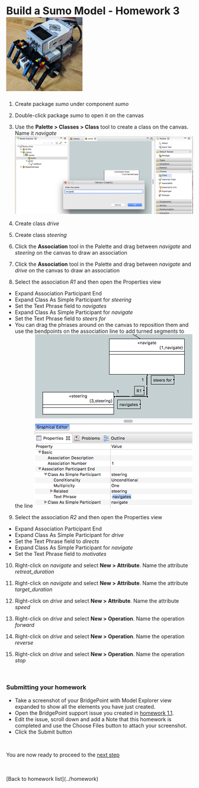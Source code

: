 # Build a Sumo Model - Homework 3  ![robot](../img/sumo_robot.jpg)  

1) Create package *sumo* under component *sumo*   

2) Double-click package *sumo* to open it on the canvas    

3) Use the **Palette > Classes > Class** tool to create a class on the canvas.  Name it
 *navigate*  
![screen](../img/sumo_hw_3.1.png)   

4) Create class *drive*  

5) Create class *steering*  

6) Click the **Association** tool in the Palette and drag between *navigate* and
*steering* on the canvas to draw an association   

7) Click the **Association** tool in the Palette and drag between *navigate* and
*drive* on the canvas to draw an association   

8) Select the association *R1* and then open the Properties view  
  * Expand Association Participant End
  * Expand Class As Simple Participant for *steering*  
  * Set the Text Phrase field to *navigates*  
  * Expand Class As Simple Participant for *navigate*  
  * Set the Text Phrase field to *steers for*  
  * You can drag the phrases around on the canvas to reposition them and use the bendpoints
  on the association line to add turned segments to the line
![screen](../img/sumo_hw_3.2.png)   

9) Select the association *R2* and then open the Properties view  
  * Expand Association Participant End
  * Expand Class As Simple Participant for *drive*  
  * Set the Text Phrase field to *directs*  
  * Expand Class As Simple Participant for *navigate*  
  * Set the Text Phrase field to *motivates*  

10) Right-click on *navigate* and select **New > Attribute**. Name the 
attribute *retreat_duration*   

11) Right-click on *navigate* and select **New > Attribute**. Name the 
attribute *target_duration*   

12) Right-click on *drive* and select **New > Attribute**. Name the 
attribute *speed*   

13) Right-click on *drive* and select **New > Operation**. Name the 
operation *forward*   

14) Right-click on *drive* and select **New > Operation**. Name the 
operation *reverse*   

15) Right-click on *drive* and select **New > Operation**. Name the 
operation *stop*     

<br/>

### Submitting your homework
* Take a screenshot of your BridgePoint with Model Explorer view expanded to show all the 
elements you have just created.  
* Open the BridgePoint support issue you created in [homework 1.1](1.1.html). 
* Edit the issue, scroll down and add a Note that this homework is completed and use the
Choose Files button to attach your screenshot.  
* Click the Submit button  

<br/>

You are now ready to proceed to the [next step](./sumo_create4.html)

<br/>
<br/>
[Back to homework list](../homework)  
